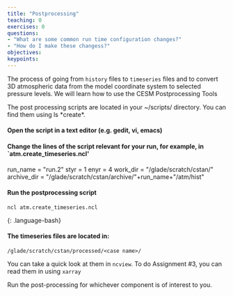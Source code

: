```yaml
---
title: "Postprocessing"
teaching: 0
exercises: 0 
questions:
- "What are some common run time configuration changes?"
- "How do I make these changess?"
objectives:
keypoints:
---
```


The process of going from `history` files to `timeseries` files and to convert 3D atmospheric data from the model coordinate system to selected pressure levels. We will learn how to use the CESM Postprocessing Tools


The post processing scripts are located in your ~/scripts/ directory.
You can find them using ls \*create\*.

#### Open the script in a text editor (e.g. gedit, vi, emacs)

#### Change the lines of the script relevant for your run, for example, in `atm.create_timeseries.ncl'

  run_name = "run.2"
  styr = 1
  enyr = 4
  work_dir = "/glade/scratch/cstan/"
  archive_dir = "/glade/scratch/cstan/archive/"+run_name+"/atm/hist"

#### Run the postprocessing script

~~~
ncl atm.create_timeseries.ncl
~~~
{: .language-bash}

#### The timeseries files are located in:
`/glade/scratch/cstan/processed/<case name>/`

You can take a quick look at them in `ncview`.
To do Assignment #3, you can read them in using `xarray` 

Run the post-processing for whichever component is of interest to you.

